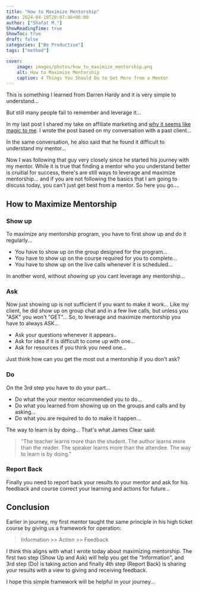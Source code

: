 ```yaml
---
title: "How to Maximize Mentorship"
date: 2024-04-10T20:07:46+06:00
author: ["Shafat M."]
ShowReadingTime: true
ShowToc: true
draft: false
categories: ["Be Productive"]
tags: ["method"]

cover: 
    image: images/photos/how_to_maximize_mentorship.png
    alt: How to Maximize Mentorship
    caption: 4 Things You Should Do to Get More from a Mentor
---
```


This is something I learned from Darren Hardy and it is very simple to understand...

But still many people fail to remember and leverage it...

In my last post I shared my take on affiliate marketing and [why it seems like magic to me](https://allthrusmartphone.xyz/about/about-author/). I wrote the post based on my conversation with a past client... 

In the same conversation, he also said that he found it difficult to understand my mentor...

Now I was following that guy very closely since he started his journey with my mentor. While it is true that finding a mentor who you understand better is cruitial for success, there's are still ways to leverage and maximize mentorship... and if you are not following the basics that I am going to discuss today, you can't just get best from a mentor. So here you go....

## How to Maximize Mentorship
### Show up
To maximize any mentorship program, you have to first show up and do it regularly...
- You have to show up on the group designed for the program...
- You have to show up on the course required for you to complete...
- You have to show up on the live calls whenever it is scheduled...

In another word, without *showing up* you cant leverage any mentorship...

### Ask
Now just showing up is not sufficient if you want to make it work...
Like my client, he did show up on group chat and in a few live calls, but unless you "ASK" you won't "GET"... So, to leverage and maximize mentorship you have to always ASK...
- Ask your questions whenever it appears..
- Ask for idea if it is difficult to come up with one...
- Ask for resources if you think you need one...

Just think how can you get the most out a mentorship if you don't ask?

### Do
On the 3rd step you have to do your part...
- Do what the your mentor recommended you to do...
- Do what you learned from showing up on the groups and calls and by asking...
- Do what you are required to do to make it happen...

The way to learn is by doing... That's what James Clear said:
> "The teacher learns more than the student. The author learns more than the reader. The speaker learns more than the attendee. The way to learn is by doing."

### Report Back
Finally you need to report back your results to your mentor and ask for his feedback and course correct your learning and actions for future... 

## Conclusion
Earlier in journey, my first mentor taught the same principle in his high ticket course by giving us a framework for operation:

> Information >> Action >> Feedback

I think this aligns with what I wrote today about maximizing mentorship. The first two step (Show Up and Ask) will help you get the "Information", and 3rd step (Do) is taking action and finally 4th step (Report Back) is sharing your results with a view to giving and receiving feedback. 

I hope this simple framework will be helpful in your journey...